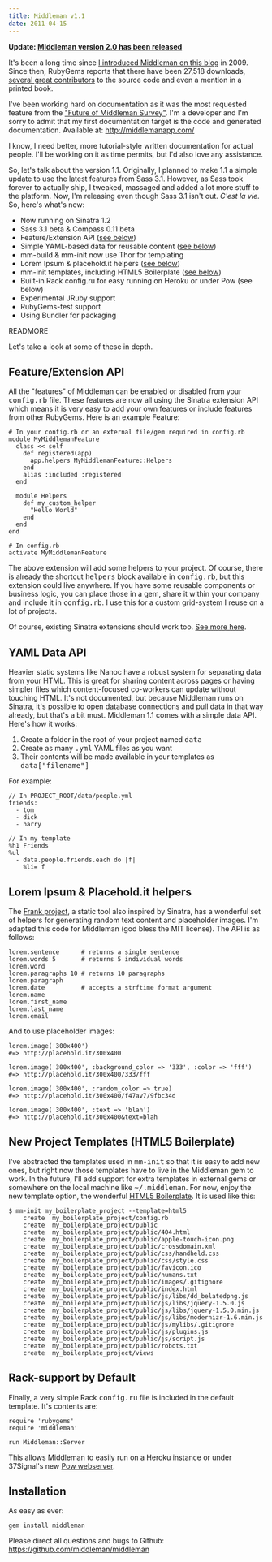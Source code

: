 ```yaml
--- 
title: Middleman v1.1
date: 2011-04-15
---
```


[I introduced Middleman on this blog]: /2009/10/22/middleman
["Future of Middleman Survey"]: /2011/02/06/future-of-middleman-survey
[See more here]: http://www.sinatrarb.com/extensions-wild.html
[Frank project]: https://github.com/blahed/frank
[HTML5 Boilerplate]: http://html5boilerplate.com/
[Pow webserver]: http://pow.cx/
[Middleman version 2.0 has been released]: /2011/08/08/middleman-2-0.html

**Update: [Middleman version 2.0 has been released]**

It's been a long time since [I introduced Middleman on this blog] in 2009. Since then, RubyGems reports that there have been 27,518 downloads, <a href="https://github.com/middleman/middleman/contributors">several great contributors</a> to the source code and even a mention in a printed book.

I've been working hard on documentation as it was the most requested feature from the ["Future of Middleman Survey"]. I'm a developer and I'm sorry to admit that my first documentation target is the code and generated documentation. Available at: <a href="http://middlemanapp.com/">http://middlemanapp.com/</a>

I know, I need better, more tutorial-style written documentation for actual people. I'll be working on it as time permits, but I'd also love any assistance.

So, let's talk about the version 1.1. Originally, I planned to make 1.1 a simple update to use the latest features from Sass 3.1. However, as Sass took forever to actually ship, I tweaked, massaged and added a lot more stuff to the platform. Now, I'm releasing even though Sass 3.1 isn't out. <i>C'est la vie</i>. So, here's what's new:

* Now running on Sinatra 1.2
* Sass 3.1 beta & Compass 0.11 beta
* Feature/Extension API (<a href="#features">see below</a>)
* Simple YAML-based data for reusable content (<a href="#yaml">see below</a>)
* mm-build & mm-init now use Thor for templating
* Lorem Ipsum & placehold.it helpers (<a href="#lorem">see below</a>)
* mm-init templates, including HTML5 Boilerplate (<a href="#boilerplate">see below</a>)
* Built-in Rack config.ru for easy running on Heroku or under Pow (see below)
* Experimental JRuby support
* RubyGems-test support
* Using Bundler for packaging

READMORE

Let's take a look at some of these in depth.

<a name="features"></a>
Feature/Extension API
---------------------

All the "features" of Middleman can be enabled or disabled from your <tt>config.rb</tt> file. These features are now all using the Sinatra extension API which means it is very easy to add your own features or include features from other RubyGems. Here is an example Feature:

    # In your config.rb or an external file/gem required in config.rb
    module MyMiddlemanFeature
      class << self
        def registered(app)
          app.helpers MyMiddlemanFeature::Helpers
        end
        alias :included :registered
      end
  
      module Helpers
        def my_custom_helper
          "Hello World"
        end
      end
    end
    
    # In config.rb
    activate MyMiddlemanFeature

The above extension will add some helpers to your project. Of course, there is already the shortcut <tt>helpers</tt> block available in <tt>config.rb</tt>, but this extension could live anywhere. If you have some reusable components or business logic, you can place those in a gem, share it within your company and include it in <tt>config.rb</tt>. I use this for a custom grid-system I reuse on a lot of projects.

Of course, existing Sinatra extensions should work too. [See more here].

<a name="yaml"></a>
YAML Data API
-------------

Heavier static systems like Nanoc have a robust system for separating data from your HTML. This is great for sharing content across pages or having simpler files which content-focused co-workers can update without touching HTML. It's not documented, but because Middleman runs on Sinatra, it's possible to open database connections and pull data in that way already, but that's a bit must. Middleman 1.1 comes with a simple data API. Here's how it works:

1. Create a folder in the root of your project named <tt>data</tt>
2. Create as many <tt>.yml</tt> YAML files as you want
3. Their contents will be made available in your templates as <tt>data["filename"]</tt>

For example:

    // In PROJECT_ROOT/data/people.yml
    friends:
      - tom
      - dick
      - harry
    
    // In my template
    %h1 Friends
    %ul
      - data.people.friends.each do |f|
        %li= f
        

<a name="lorem"></a>
Lorem Ipsum & Placehold.it helpers
----------------------------------

The [Frank project], a static tool also inspired by Sinatra, has a wonderful set of helpers for generating random text content and placeholder images. I'm adapted this code for Middleman (god bless the MIT license). The API is as follows:

    lorem.sentence      # returns a single sentence
    lorem.words 5       # returns 5 individual words
    lorem.word
    lorem.paragraphs 10 # returns 10 paragraphs 
    lorem.paragraph
    lorem.date          # accepts a strftime format argument
    lorem.name
    lorem.first_name
    lorem.last_name
    lorem.email

And to use placeholder images:

    lorem.image('300x400')
    #=> http://placehold.it/300x400

    lorem.image('300x400', :background_color => '333', :color => 'fff')
    #=> http://placehold.it/300x400/333/fff

    lorem.image('300x400', :random_color => true)
    #=> http://placehold.it/300x400/f47av7/9fbc34d

    lorem.image('300x400', :text => 'blah')
    #=> http://placehold.it/300x400&text=blah

<a name="boilerplate"></a>
New Project Templates (HTML5 Boilerplate)
-----------------------------------------

I've abstracted the templates used in <tt>mm-init</tt> so that it is easy to add new ones, but right now those templates have to live in the Middleman gem to work. In the future, I'll add support for extra templates in external gems or somewhere on the local machine like <tt>~/.middleman</tt>. For now, enjoy the new template option, the wonderful [HTML5 Boilerplate]. It is used like this:

    $ mm-init my_boilerplate_project --template=html5
        create  my_boilerplate_project/config.rb
        create  my_boilerplate_project/public
        create  my_boilerplate_project/public/404.html
        create  my_boilerplate_project/public/apple-touch-icon.png
        create  my_boilerplate_project/public/crossdomain.xml
        create  my_boilerplate_project/public/css/handheld.css
        create  my_boilerplate_project/public/css/style.css
        create  my_boilerplate_project/public/favicon.ico
        create  my_boilerplate_project/public/humans.txt
        create  my_boilerplate_project/public/images/.gitignore
        create  my_boilerplate_project/public/index.html
        create  my_boilerplate_project/public/js/libs/dd_belatedpng.js
        create  my_boilerplate_project/public/js/libs/jquery-1.5.0.js
        create  my_boilerplate_project/public/js/libs/jquery-1.5.0.min.js
        create  my_boilerplate_project/public/js/libs/modernizr-1.6.min.js
        create  my_boilerplate_project/public/js/mylibs/.gitignore
        create  my_boilerplate_project/public/js/plugins.js
        create  my_boilerplate_project/public/js/script.js
        create  my_boilerplate_project/public/robots.txt
        create  my_boilerplate_project/views

Rack-support by Default
-----------------------

Finally, a very simple Rack <tt>config.ru</tt> file is included in the default template. It's contents are:

    require 'rubygems'
    require 'middleman'

    run Middleman::Server

This allows Middleman to easily run on a Heroku instance or under 37Signal's new [Pow webserver].

Installation
------------

As easy as ever:

    gem install middleman
    
Please direct all questions and bugs to Github:
<a href="https://github.com/middleman/middleman">https://github.com/middleman/middleman</a>